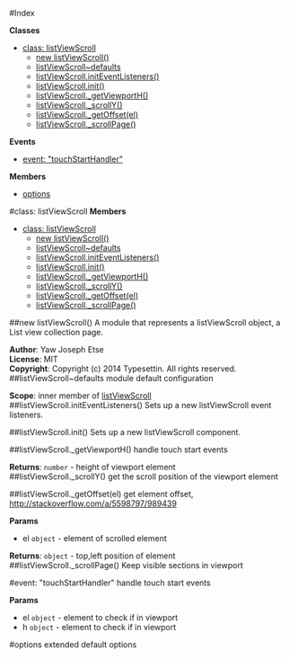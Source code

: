 #Index

**Classes**

* [class: listViewScroll](#listViewScroll)
  * [new listViewScroll()](#new_listViewScroll)
  * [listViewScroll~defaults](#listViewScroll..defaults)
  * [listViewScroll.initEventListeners()](#listViewScroll#initEventListeners)
  * [listViewScroll.init()](#listViewScroll#init)
  * [listViewScroll._getViewportH()](#listViewScroll#_getViewportH)
  * [listViewScroll._scrollY()](#listViewScroll#_scrollY)
  * [listViewScroll._getOffset(el)](#listViewScroll#_getOffset)
  * [listViewScroll._scrollPage()](#listViewScroll#_scrollPage)

**Events**

* [event: "touchStartHandler"](#event_touchStartHandler)

**Members**

* [options](#options)
 
<a name="listViewScroll"></a>
#class: listViewScroll
**Members**

* [class: listViewScroll](#listViewScroll)
  * [new listViewScroll()](#new_listViewScroll)
  * [listViewScroll~defaults](#listViewScroll..defaults)
  * [listViewScroll.initEventListeners()](#listViewScroll#initEventListeners)
  * [listViewScroll.init()](#listViewScroll#init)
  * [listViewScroll._getViewportH()](#listViewScroll#_getViewportH)
  * [listViewScroll._scrollY()](#listViewScroll#_scrollY)
  * [listViewScroll._getOffset(el)](#listViewScroll#_getOffset)
  * [listViewScroll._scrollPage()](#listViewScroll#_scrollPage)

<a name="new_listViewScroll"></a>
##new listViewScroll()
A module that represents a listViewScroll object, a List view collection page.

**Author**: Yaw Joseph Etse  
**License**: MIT  
**Copyright**: Copyright (c) 2014 Typesettin. All rights reserved.  
<a name="listViewScroll..defaults"></a>
##listViewScroll~defaults
module default configuration

**Scope**: inner member of [listViewScroll](#listViewScroll)  
<a name="listViewScroll#initEventListeners"></a>
##listViewScroll.initEventListeners()
Sets up a new listViewScroll event listeners.

<a name="listViewScroll#init"></a>
##listViewScroll.init()
Sets up a new listViewScroll component.

<a name="listViewScroll#_getViewportH"></a>
##listViewScroll._getViewportH()
handle touch start events

**Returns**: `number` - height of viewport element  
<a name="listViewScroll#_scrollY"></a>
##listViewScroll._scrollY()
get the scroll position of the viewport element

<a name="listViewScroll#_getOffset"></a>
##listViewScroll._getOffset(el)
get element offset, http://stackoverflow.com/a/5598797/989439

**Params**

- el `object` - element of scrolled element  

**Returns**: `object` - top,left position of element  
<a name="listViewScroll#_scrollPage"></a>
##listViewScroll._scrollPage()
Keep visible sections in viewport

<a name="event_touchStartHandler"></a>
#event: "touchStartHandler"
handle touch start events

**Params**

- el `object` - element to check if in viewport  
- h `object` - element to check if in viewport  

<a name="options"></a>
#options
extended default options

